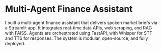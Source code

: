 # Multi-Agent Finance Assistant
I built a multi-agent finance assistant that delivers spoken market briefs via a Streamlit app. It integrates real-time data APIs, web scraping, and RAG with FAISS. Agents are orchestrated using FastAPI, with Whisper for STT and TTS for responses. The system is modular, open-source, and fully deployed.
